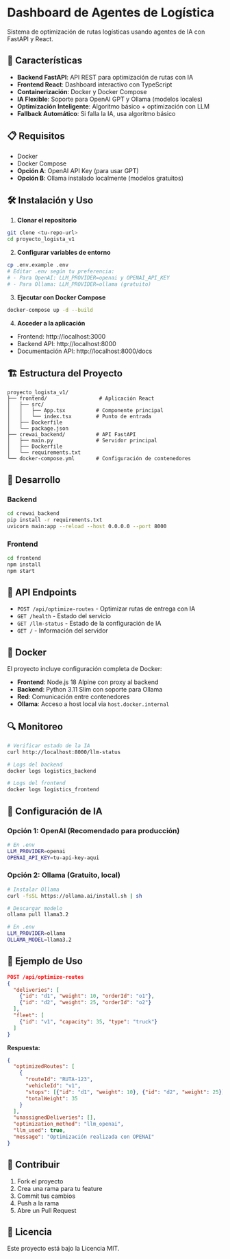 # Dashboard de Agentes de Logística

Sistema de optimización de rutas logísticas usando agentes de IA con FastAPI y React.

## 🚀 Características

- **Backend FastAPI**: API REST para optimización de rutas con IA
- **Frontend React**: Dashboard interactivo con TypeScript
- **Containerización**: Docker y Docker Compose
- **IA Flexible**: Soporte para OpenAI GPT y Ollama (modelos locales)
- **Optimización Inteligente**: Algoritmo básico + optimización con LLM
- **Fallback Automático**: Si falla la IA, usa algoritmo básico

## 📋 Requisitos

- Docker
- Docker Compose
- **Opción A**: OpenAI API Key (para usar GPT)
- **Opción B**: Ollama instalado localmente (modelos gratuitos)

## 🛠️ Instalación y Uso

1. **Clonar el repositorio**
```bash
git clone <tu-repo-url>
cd proyecto_logista_v1
```

2. **Configurar variables de entorno**
```bash
cp .env.example .env
# Editar .env según tu preferencia:
# - Para OpenAI: LLM_PROVIDER=openai y OPENAI_API_KEY
# - Para Ollama: LLM_PROVIDER=ollama (gratuito)
```

3. **Ejecutar con Docker Compose**
```bash
docker-compose up -d --build
```

4. **Acceder a la aplicación**
- Frontend: http://localhost:3000
- Backend API: http://localhost:8000
- Documentación API: http://localhost:8000/docs

## 🏗️ Estructura del Proyecto

```
proyecto_logista_v1/
├── frontend/                 # Aplicación React
│   ├── src/
│   │   ├── App.tsx          # Componente principal
│   │   └── index.tsx        # Punto de entrada
│   ├── Dockerfile
│   └── package.json
├── crewai_backend/          # API FastAPI
│   ├── main.py              # Servidor principal
│   ├── Dockerfile
│   └── requirements.txt
└── docker-compose.yml       # Configuración de contenedores
```

## 🔧 Desarrollo

### Backend
```bash
cd crewai_backend
pip install -r requirements.txt
uvicorn main:app --reload --host 0.0.0.0 --port 8000
```

### Frontend
```bash
cd frontend
npm install
npm start
```

## 📡 API Endpoints

- `POST /api/optimize-routes` - Optimizar rutas de entrega con IA
- `GET /health` - Estado del servicio
- `GET /llm-status` - Estado de la configuración de IA
- `GET /` - Información del servidor

## 🐳 Docker

El proyecto incluye configuración completa de Docker:
- **Frontend**: Node.js 18 Alpine con proxy al backend
- **Backend**: Python 3.11 Slim con soporte para Ollama
- **Red**: Comunicación entre contenedores
- **Ollama**: Acceso a host local via `host.docker.internal`

## 🔍 Monitoreo

```bash
# Verificar estado de la IA
curl http://localhost:8000/llm-status

# Logs del backend
docker logs logistics_backend

# Logs del frontend
docker logs logistics_frontend
```

## 🤖 Configuración de IA

### Opción 1: OpenAI (Recomendado para producción)
```bash
# En .env
LLM_PROVIDER=openai
OPENAI_API_KEY=tu-api-key-aqui
```

### Opción 2: Ollama (Gratuito, local)
```bash
# Instalar Ollama
curl -fsSL https://ollama.ai/install.sh | sh

# Descargar modelo
ollama pull llama3.2

# En .env
LLM_PROVIDER=ollama
OLLAMA_MODEL=llama3.2
```

## 📝 Ejemplo de Uso

```json
POST /api/optimize-routes
{
  "deliveries": [
    {"id": "d1", "weight": 10, "orderId": "o1"},
    {"id": "d2", "weight": 25, "orderId": "o2"}
  ],
  "fleet": [
    {"id": "v1", "capacity": 35, "type": "truck"}
  ]
}
```

**Respuesta:**
```json
{
  "optimizedRoutes": [
    {
      "routeId": "RUTA-123",
      "vehicleId": "v1",
      "stops": [{"id": "d1", "weight": 10}, {"id": "d2", "weight": 25}],
      "totalWeight": 35
    }
  ],
  "unassignedDeliveries": [],
  "optimization_method": "llm_openai",
  "llm_used": true,
  "message": "Optimización realizada con OPENAI"
}
```

## 🤝 Contribuir

1. Fork el proyecto
2. Crea una rama para tu feature
3. Commit tus cambios
4. Push a la rama
5. Abre un Pull Request

## 📄 Licencia

Este proyecto está bajo la Licencia MIT.